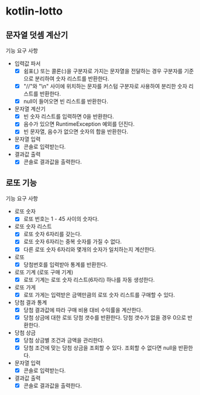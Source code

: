 # kotlin-lotto

## 문자열 덧셈 계산기

기능 요구 사항

- 입력값 파서
  - [x] 쉼표(,) 또는 콜론(:)을 구분자로 가지는 문자열을 전달하는 경우 구분자를 기준으로 분리하여 숫자 리스트를 반환한다.
  - [x] "//"와 "\n" 사이에 위치하는 문자를 커스텀 구분자로 사용하여 분리한 숫자 리스트를 반환한다.
  - [x] null이 들어오면 빈 리스트를 반환한다.
- 문자열 계산기
  - [x] 빈 숫자 리스트를 입력하면 0을 반환한다.
  - [x] 음수가 있으면 RuntimeException 예외를 던진다.
  - [x] 빈 문자열, 음수가 없으면 숫자의 합을 반환한다.
- 문자열 입력
  - [x] 콘솔로 입력받는다.
- 결과값 출력
  - [x] 콘솔로 결과값을 출력한다.

## 로또 기능

기능 요구 사항

- 로또 숫자
  - [x] 로또 번호는 1 - 45 사이의 숫자다. 
- 로또 숫자 리스트
  - [x] 로또 숫자 6자리를 갖는다.
  - [x] 로또 숫자 6자리는 중복 숫자를 가질 수 없다.
  - [x] 다른 로또 숫자 6자리와 몇개의 숫자가 일치하는지 계산한다.
- 로또
  - [x] 당첨번호를 입력받아 통계를 반환한다.
- 로또 기계 (로또 구매 기계)
  - [x] 로또 기계는 로또 숫자 리스트(6자리) 하나를 자동 생성한다.
- 로또 가게
  - [x] 로또 가게는 입력받은 금액만큼의 로또 숫자 리스트를 구매할 수 있다.
- 당첨 결과 통계
  - [x] 당첨 결과값에 따라 구매 비용 대비 수익률을 계산한다.
  - [x] 당첨 상금에 대한 로또 당첨 갯수를 반환한다. 당첨 갯수가 없을 경우 0으로 반환한다.
- 당첨 상금
  - [x] 당첨 상금별 조건과 금액을 관리한다.
  - [x] 당첨 조건에 맞는 당첨 상금을 조회할 수 있다. 조회할 수 없다면 null을 반환한다.
- 문자열 입력
  - [x] 콘솔로 입력받는다.
- 결과값 출력
  - [x] 콘솔로 결과값을 출력한다.
